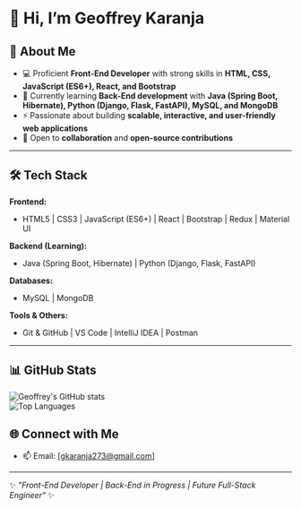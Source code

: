 # 👋 Hi, I’m Geoffrey Karanja 

## 🚀 About Me  
- 💻 Proficient **Front-End Developer** with strong skills in **HTML, CSS, JavaScript (ES6+), React, and Bootstrap**  
- 🌱 Currently learning **Back-End development** with **Java (Spring Boot, Hibernate), Python (Django, Flask, FastAPI), MySQL, and MongoDB**  
- ⚡ Passionate about building **scalable, interactive, and user-friendly web applications**  
- 🤝 Open to **collaboration** and **open-source contributions**  

---

## 🛠️ Tech Stack  

**Frontend:**  
- HTML5 | CSS3 | JavaScript (ES6+) | React | Bootstrap | Redux | Material UI  

**Backend (Learning):**  
- Java (Spring Boot, Hibernate) | Python (Django, Flask, FastAPI)  

**Databases:**  
- MySQL | MongoDB  

**Tools & Others:**  
- Git & GitHub | VS Code | IntelliJ IDEA | Postman  

---

## 📊 GitHub Stats  

![Geoffrey's GitHub stats](https://github-readme-stats.vercel.app/api?username=GeoffreyKaranja&show_icons=true&theme=tokyonight)  
![Top Languages](https://github-readme-stats.vercel.app/api/top-langs/?username=GeoffreyKaranja&layout=compact&theme=tokyonight)  


## 🌐 Connect with Me  
- 📫 Email: [gkaranja273@gmail.com] 

---
✨ *"Front-End Developer | Back-End in Progress | Future Full-Stack Engineer"* ✨

